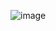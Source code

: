 ![image](https://github.com/Egor-works/React-education-project/assets/95643655/6b0a4acf-864d-4d83-8fc4-68bb54032fb2)
